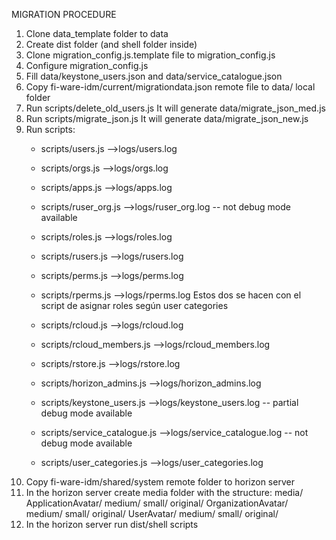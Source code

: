 MIGRATION PROCEDURE
 
1. Clone data_template folder to data
2. Create dist folder (and shell folder inside)
3. Clone migration_config.js.template file to migration_config.js
4. Configure migration_config.js
5. Fill data/keystone_users.json and data/service_catalogue.json
6. Copy fi-ware-idm/current/migrationdata.json remote file to data/ local folder
7. Run scripts/delete_old_users.js It will generate data/migrate_json_med.js
8. Run scripts/migrate_json.js It will generate data/migrate_json_new.js
9. Run scripts: 
	- scripts/users.js -->logs/users.log
	- scripts/orgs.js -->logs/orgs.log
	- scripts/apps.js -->logs/apps.log
	- scripts/ruser_org.js -->logs/ruser_org.log  -- not debug mode available
	- scripts/roles.js -->logs/roles.log
	- scripts/rusers.js -->logs/rusers.log
	- scripts/perms.js -->logs/perms.log
	- scripts/rperms.js -->logs/rperms.log
	Estos dos se hacen con el script de asignar roles según user categories
	- scripts/rcloud.js -->logs/rcloud.log
	- scripts/rcloud_members.js -->logs/rcloud_members.log

	- scripts/rstore.js -->logs/rstore.log
	- scripts/horizon_admins.js -->logs/horizon_admins.log
	- scripts/keystone_users.js -->logs/keystone_users.log  -- partial debug mode available
	- scripts/service_catalogue.js -->logs/service_catalogue.log -- not debug mode available
	- scripts/user_categories.js -->logs/user_categories.log
10. Copy fi-ware-idm/shared/system remote folder to horizon server	
11. In the horizon server create media folder with the structure: 
	media/
		ApplicationAvatar/
			medium/
			small/
			original/
		OrganizationAvatar/
			medium/
			small/
			original/
		UserAvatar/
			medium/
			small/
			original/
12. In the horizon server run dist/shell scripts
